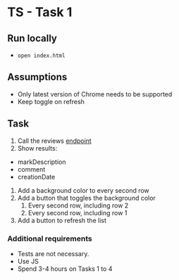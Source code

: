 # TS - Task 1

## Run locally

- `open index.html`

## Assumptions

- Only latest version of Chrome needs to be supported
- Keep toggle on refresh

## Task

1. Call the reviews [endpoint](https://api-qa.trustedshops.com/rest/internal/v2/shops/X6A4AACCD2C75E430381B2E1C4CLASSIC/reviews.json)
1. Show results:

- markDescription
- comment
- creationDate

1. Add a background color to every second row
1. Add a button that toggles the background color
   1. Every second row, including row 2
   1. Every second row, including row 1
1. Add a button to refresh the list

### Additional requirements

- Tests are not necessary.
- Use JS
- Spend 3-4 hours on Tasks 1 to 4
